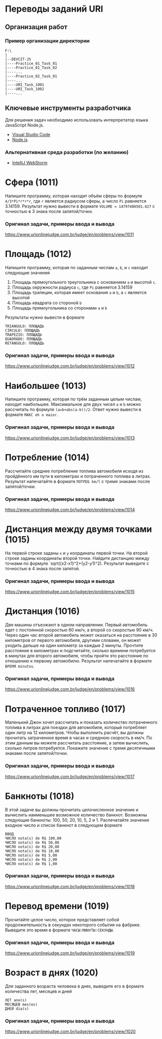 # Переводы заданий URI

## Организация работ

### Пример организации директории

```
F:\
|
|--DEVCIT-JS
|----Practice_01_Task_01
|----Practice_01_Task_02
|----...
|----Practice_02_Task_01
|----...
|----URI_Task_1001
|----URI_Task_1002
|----...
```

## Ключевые инструменты разработчика

Для решения задач необходимо использовать интерпретатор языка JavaScript
Node.js.

* [Visual Studio Code](https://code.visualstudio.com)
* [Node.js](https://nodejs.org/en)

### Альтернативная среда разработки (по желанию)

* [IntelliJ WebStorm](https://www.jetbrains.com/webstorm)

# Сфера (1011)

Напишите программу, которая находит объём сферы по формуле `4/3*Pi*r*r*r`, где `r` является радиусом сферы, а число `Pi` равняется 3.14159. Результат нужно вывести в формате `VOLUME = 14797486501.627` с точностью в 3 знака после запятой/точки.

### Оригинал задачи, примеры ввода и вывода
<https://www.urionlinejudge.com.br/judge/en/problems/view/1011>

# Площадь (1012)

Напишите программу, которая по заданным числам `a`, `b`, и `c` находит следующие значения

1. Площадь прямоугольного треугольника с основанием `a` и высотой `c`.
2. Площадь окружности радиуса `c`, где `Pi` равняется 3.14159
3. Площадь трапеции, которая имеет основания `a` и `b`, а `c` является высотой
4. Площадь квадрата со стороной `b`
5. Площадь прямоугольника со сторонами `a` и `b`

Результаты нужно вывести в формате

```
TRIANGULO: ПЛОЩАДЬ
CIRCULO: ПЛОЩАДЬ
TRAPEZIO: ПЛОЩАДЬ
QUADRADO: ПЛОЩАДЬ
RETANGULO: ПЛОЩАДЬ
```

### Оригинал задачи, примеры ввода и вывода
<https://www.urionlinejudge.com.br/judge/en/problems/view/1012>

# Наибольшее (1013)

Напишите программу, которая по трём заданным целым числам, находит наибольшее. Максимальное для двух чисел `a` и `b` можно рассчитать по формуле `(a=b+abs(a-b))/2`. 
Ответ нужно вывести в формате `МАКС eh o maior`.

### Оригинал задачи, примеры ввода и вывода
<https://www.urionlinejudge.com.br/judge/en/problems/view/1013>

# Потребление (1014)

Рассчитайте среднее потребление топлива автомобиля исходя из пройдённого им пути в километрах и потраченного топлива в литрах. Результат напечатайте в формате `ПОТРЕБ km/l` с тремя знаками после запятой/точки.

### Оригинал задачи, примеры ввода и вывода
<https://www.urionlinejudge.com.br/judge/en/problems/view/1014>

# Дистанция между двумя точками (1015)

На первой строке заданы `x` и `y` координаты первой точки. На второй строке заданы координаты второй точки. Найдите дистанцию между точками по формуле `sqrt((x2-x1)^2+(y2-y1)^2). Результат выведите с точностью в 4 знака после запятой.

### Оригинал задачи, примеры ввода и вывода
<https://www.urionlinejudge.com.br/judge/en/problems/view/1015>

# Дистанция (1016)

Две машины отъезжают в одном направлении. Первый автомобиль едет с постоянной скоростью 60 км/ч, а второй со скоростью 90 км/ч. Через один час второй автомобиль может оказаться на расстояние в 30 километров от первого автомобиля, другими словами, он может уходить дальше на один километр за каждые 2 минуты.
Прочтите расстояние в километрах и подсчитайте, сколько времени потребуется в минутах для второго автомобиля, чтобы пройти это расстояние по отношению к первому автомобилю. Результат напечатайте в формате `ВРЕМЯ minutos`.

### Оригинал задачи, примеры ввода и вывода
<https://www.urionlinejudge.com.br/judge/en/problems/view/1016>

# Потраченное топливо (1017)

Маленький Джон хочет рассчитать и показать количество потраченного топлива в литрах для поездки для автомобиля, который потребляет один литр на 12 километров. Чтобы выполнить расчёт, вы должны прочитать затраченное время в часах и среднюю скорость в км/ч. По этим данным вы можете рассчитать расстояние, а затем вычислить, сколько литров потребуется. Покажите значение с тремя десятичными знаками после запятой/точки.

### Оригинал задачи, примеры ввода и вывода
<https://www.urionlinejudge.com.br/judge/en/problems/view/1017>

# Банкноты (1018)

В этой задаче вы должны прочитать целочисленное значение и вычислить наименьшее возможное количество банкнот. Возможны следующие банкноты: 100, 50, 20, 10, 5, 2 и 1. Распечатайте значение входное число и список банкнот в следующем формате

```
ВВОД
ЧИСЛО nota(s) de R$ 100,00
ЧИСЛО nota(s) de R$ 50,00
ЧИСЛО nota(s) de R$ 20,00
ЧИСЛО nota(s) de R$ 10,00
ЧИСЛО nota(s) de R$ 5,00
ЧИСЛО nota(s) de R$ 2,00
ЧИСЛО nota(s) de R$ 1,00
```

### Оригинал задачи, примеры ввода и вывода
<https://www.urionlinejudge.com.br/judge/en/problems/view/1018>

# Перевод времени (1019)

Прочитайте целое число, которое представляет собой продолжительность в секундах некоторого события на фабрике. Выведите это время в формате `ЧАСЫ:МИНУТЫ:СЕКУНДЫ`.

### Оригинал задачи, примеры ввода и вывода
<https://www.urionlinejudge.com.br/judge/en/problems/view/1019>

# Возраст в днях (1020)

Для заданного возраста человека в днях, выведите его в формате количества лет, месяцев и дней
```
ЛЕТ ano(s)
МЕСЯЦЕВ mes(es)
ДНЕЙ dia(s)
```

### Оригинал задачи, примеры ввода и вывода
<https://www.urionlinejudge.com.br/judge/en/problems/view/1020>
